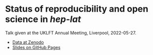 # Status of reproducibility and open science in _hep-lat_

Talk given at the UKLFT Annual Meeting, Liverpool, 2022-05-27.

* [Data at Zenodo][zenodo]
* [Slides on GitHub Pages][rendered]

[rendered]: https://edbennett.github.io/uklft-talk-20220527
[zenodo]: https://doi.org/10.5281/zenodo.6584001
